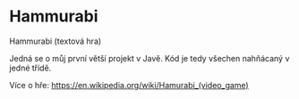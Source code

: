 # Hammurabi
Hammurabi (textová hra)

Jedná se o můj první větší projekt v Javě. Kód je tedy všechen nahňácaný v jedné třídě.

Více o hře: https://en.wikipedia.org/wiki/Hamurabi_(video_game)